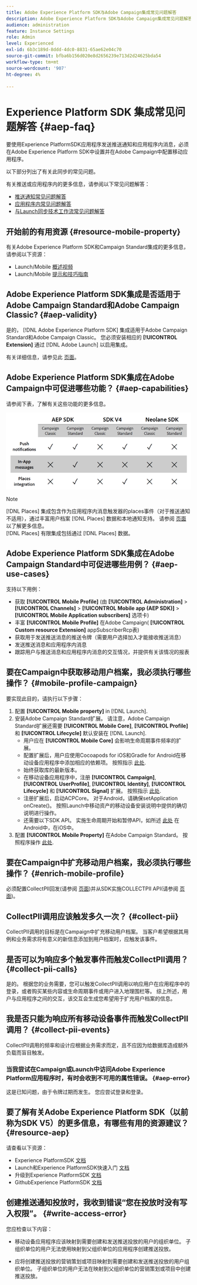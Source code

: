 ```yaml
---
title: Adobe Experience Platform SDK与Adobe Campaign集成常见问题解答
description: Adobe Experience Platform SDK与Adobe Campaign集成常见问题解答
audience: administration
feature: Instance Settings
role: Admin
level: Experienced
exl-id: 6b3c189d-8ddd-4dc0-8831-65ae62e04c70
source-git-commit: bfba6b156d020e8d2656239e713d2d24625bda54
workflow-type: tm+mt
source-wordcount: '907'
ht-degree: 4%

---
```


# Experience Platform SDK 集成常见问题解答 {#aep-faq}

要使用Experience PlatformSDK应用程序发送推送通知和应用程序内消息，必须在Adobe Experience Platform SDK中设置并在Adobe Campaign中配置移动应用程序。

以下部分列出了有关此同步的常见问题。

有关推送或应用程序内的更多信息，请参阅以下常见问题解答：

* [推送通知常见问题解答](../../channels/using/about-push-notifications.md#push-faq)
* [应用程序内常见问题解答](../../channels/using/in-app-faq.md)
* [与Launch同步技术工作流常见问题解答](../../administration/using/syncwithlaunch-faq.md)

## 开始前的有用资源 {#resource-mobile-property}

有关Adobe Experience Platform SDK和Campaign Standard集成的更多信息，请参阅以下资源：

* Launch/Mobile [概述视频](https://www.adobe.com/experience-platform/launch.html#acpl-mobile-video)
* Launch/Mobile [提示和技巧指南](https://www.adobe.com/content/dam/dx/us/en/products/experience-platform/launch-tag-manager/pdfs/adobe-cloud-platform-launch-tips-and-tricks-sheet.pdf)

## Adobe Experience Platform SDK集成是否适用于Adobe Campaign Standard和Adobe Campaign Classic? {#aep-validity}

是的， [!DNL Adobe Experience Platform SDK] 集成适用于Adobe Campaign Standard和Adobe Campaign Classic。 您必须安装相应的 **[!UICONTROL Extension]** 通过 [!DNL Adobe Launch] 以启用集成。

有关详细信息，请参见此 [ 页面](Https://aep-sdks.gitbook.io/docs/using-mobile-extensions/adobe-campaign-standard)。

## Adobe Experience Platform SDK集成在Adobe Campaign中可促进哪些功能？ {#aep-capabilities}

请参阅下表，了解有关这些功能的更多信息。

![](assets/faq.png)

>[!NOTE]
>
>[!DNL Places] 集成包含作为应用程序内消息触发器的places事件（对于推送通知不适用），通过丰富用户档案 [!DNL Places] 数据和本地通知支持。 请参阅 [页面](../../channels/using/preparing-and-sending-an-in-app-message.md) 以了解更多信息。 <br>[!DNL Places] 有限集成包括通过 [!DNL Places] 数据。

## Adobe Experience Platform SDK集成在Adobe Campaign Standard中可促进哪些用例？ {#aep-use-cases}

支持以下用例：

* 获取 **[!UICONTROL Mobile Profile]** (由 **[!UICONTROL Administration]** > **[!UICONTROL Channels]** > **[!UICONTROL Mobile app (AEP SDK)]** > **[!UICONTROL Mobile Application subscribers]** 选项卡)
* 丰富 **[!UICONTROL Mobile Profile]** 在Adobe Campaign( **[!UICONTROL Custom resource Extension]** appSubscriberRcp表)
* 获取用于发送推送消息的推送令牌（需要用户选择加入才能接收推送消息）
* 发送推送消息和应用程序内消息
* 跟踪用户与推送消息和应用程序内消息的交互情况，并提供有关该情况的报表

## 要在Campaign中获取移动用户档案，我必须执行哪些操作？ {#mobile-profile-campaign}

要实现此目的，请执行以下步骤：

1. 配置 **[!UICONTROL Mobile property]** in [!DNL Launch].
1. 安装Adobe Campaign Standard扩展。 请注意，Adobe Campaign Standard扩展还需要 **[!UICONTROL Mobile Core]**, **[!UICONTROL Profile]** 和 **[!UICONTROL Lifecycle]** 默认安装在 [!DNL Launch].
   * 用户应在 **[!UICONTROL Mobile Core]** 会影响生命周期事件频率的扩展。
   * 配置扩展后，用户应使用Cocoapods for iOS和Gradle for Android在移动设备应用程序中添加相应的依赖项。 按照指示 [此处](https://aep-sdks.gitbook.io/docs/using-mobile-extensions/adobe-campaign-standard).
   * 始终获取库的最新版本。
   * 在移动设备应用程序中，注册 **[!UICONTROL Campaign]**, **[!UICONTROL UserProfile]**, **[!UICONTROL Identity]**, **[!UICONTROL Lifecycle]** 和 **[!UICONTROL Signal]** 扩展。 按照指示 [此处](https://aep-sdks.gitbook.io/docs/using-mobile-extensions/adobe-campaign-standard#register-the-campaign-standard-extension-with-mobile-core).
   * 注册扩展后，启动ACPCore。 对于Android，请确保setApplication onCreate()。 按照Launch中移动资产的移动设备安装说明中提供的确切说明进行操作。
   * 还需要以下SDK API。 实施生命周期开始和暂停API，如所述 [此处](https://aep-sdks.gitbook.io/docs/using-mobile-extensions/mobile-core/lifecycle/lifecycle-extension-in-android) 在Android中，在iOS中。
1. 配置 **[!UICONTROL Mobile Property]** 在Adobe Campaign Standard。 按照程序操作 [此处](../../administration/using/configuring-a-mobile-application.md#channel-specific-config).

## 要在Campaign中扩充移动用户档案，我必须执行哪些操作？ {#enrich-mobile-profile}

必须配置CollectPII回发(请参阅 [页面](../../administration/using/configuring-rules-launch.md#pii-postback))并从SDK实施COLLECTPII API(请参阅 [页面](https://aep-sdks.gitbook.io/docs/using-mobile-extensions/mobile-core/mobile-core-api-reference#collect-pii))。

## CollectPII调用应该触发多久一次？ {#collect-pii}

CollectPII调用的目标是在Campaign中扩充移动用户档案。 当客户希望根据其用例和业务需求将有意义的新信息添加到用户档案时，应触发该事件。

## 是否可以为响应多个触发事件而触发CollectPII调用？ {#collect-pii-calls}

是的。 根据您的业务需要，您可以触发CollectPII调用以响应用户在应用程序中的登录，或者购买某些内容或生命周期事件或用户进入地理围栏等。 综上所述，用户与应用程序之间的交互，该交互会生成您希望用于扩充用户档案的信息。

## 我是否只能为响应所有移动设备事件而触发CollectPII调用？ {#collect-pii-events}

CollectPII调用的频率和设计应根据业务需求而定，且不应因为给数据库造成额外负载而盲目触发。

### 当我尝试在Campaign或Launch中访问Adobe Experience Platform应用程序时，有时会收到不可用的属性错误。 {#aep-error}

这是已知问题，由于令牌过期而发生。 您应尝试登录和登录。

## 要了解有关Adobe Experience Platform SDK（以前称为SDK V5）的更多信息，有哪些有用的资源建议？{#resource-aep}

请查看以下资源：

* Experience PlatformSDK [文档](Https://aep-sdks.gitbook.io/docs/)
* Launch和Experience PlatformSDK快速入门 [文档](https://aep-sdks.gitbook.io/docs/getting-started/create-a-mobile-property)
* 升级到Experience PlatformSDK [文档](https://aep-sdks.gitbook.io/docs/resources/upgrading-to-aep)
* GithubExperience PlatformSDK [文档](https://github.com/Adobe-Marketing-Cloud/acp-sdks/)

## 创建推送通知投放时，我收到错误“您在投放时没有写入权限”。 {#write-access-error}

您应检查以下内容：

* 移动设备应用程序应该映射到需要创建和发送推送投放的用户的组织单位。 子组织单位的用户无法使用映射到父组织单位的应用程序创建推送投放。

* 应将创建推送投放的营销策划或项目映射到需要创建和发送推送投放的用户组织单位。 子组织单位的用户无法在映射到父组织单位的营销策划或项目中创建推送投放。

